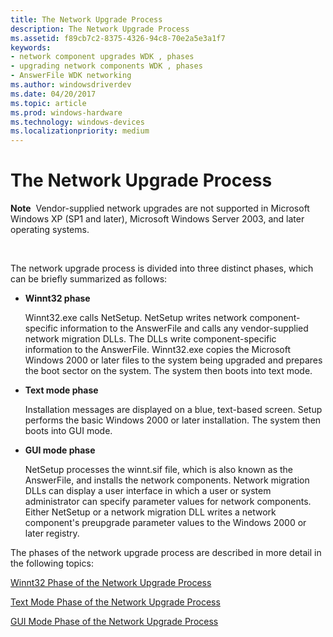 ```yaml
---
title: The Network Upgrade Process
description: The Network Upgrade Process
ms.assetid: f89cb7c2-8375-4326-94c8-70e2a5e3a1f7
keywords:
- network component upgrades WDK , phases
- upgrading network components WDK , phases
- AnswerFile WDK networking
ms.author: windowsdriverdev
ms.date: 04/20/2017
ms.topic: article
ms.prod: windows-hardware
ms.technology: windows-devices
ms.localizationpriority: medium
---
```


# The Network Upgrade Process





**Note**  Vendor-supplied network upgrades are not supported in Microsoft Windows XP (SP1 and later), Microsoft Windows Server 2003, and later operating systems.

 

The network upgrade process is divided into three distinct phases, which can be briefly summarized as follows:

-   **Winnt32 phase**

    Winnt32.exe calls NetSetup. NetSetup writes network component-specific information to the AnswerFile and calls any vendor-supplied network migration DLLs. The DLLs write component-specific information to the AnswerFile. Winnt32.exe copies the Microsoft Windows 2000 or later files to the system being upgraded and prepares the boot sector on the system. The system then boots into text mode.

-   **Text mode phase**

    Installation messages are displayed on a blue, text-based screen. Setup performs the basic Windows 2000 or later installation. The system then boots into GUI mode.

-   **GUI mode phase**

    NetSetup processes the winnt.sif file, which is also known as the AnswerFile, and installs the network components. Network migration DLLs can display a user interface in which a user or system administrator can specify parameter values for network components. Either NetSetup or a network migration DLL writes a network component's preupgrade parameter values to the Windows 2000 or later registry.

The phases of the network upgrade process are described in more detail in the following topics:

[Winnt32 Phase of the Network Upgrade Process](winnt32-phase-of-the-network-upgrade-process.md)

[Text Mode Phase of the Network Upgrade Process](text-mode-phase-of-the-network-upgrade-process.md)

[GUI Mode Phase of the Network Upgrade Process](gui-mode-phase-of-the-network-upgrade-process.md)

 

 





